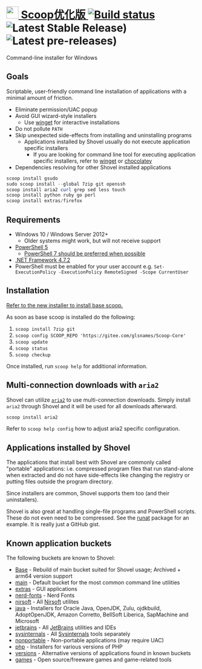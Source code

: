 # <a href="https://scoop.ash258.com"><img width=32 height=32 src="https://i.imgur.com/NQkgLgu.png"/> Scoop优化版 <a/> [![Build status](https://ci.appveyor.com/api/projects/status/9cso6l446o0ayo8a?svg=true)](https://ci.appveyor.com/project/Ash258/scoop) ![Latest Stable Release)](https://img.shields.io/github/v/release/Ash258/Scoop-Core?color=ffde03&label=Stable&logoColor=ffde03) ![Latest pre-releases)](https://img.shields.io/github/v/release/Ash258/Scoop-Core?color=ffde03&include_prereleases&label=NEW&logoColor=ffde03)

Command-line installer for Windows

## Goals

Scriptable, user-friendly command line installation of applications with a minimal amount of friction.

- Eliminate permission/UAC popup
- Avoid GUI wizard-style installers
    - Use [winget][winget] for interactive installations
- Do not pollute `PATH`
- Skip unexpected side-effects from installing and uninstalling programs
    - Applications installed by Shovel usually do not execute application specific installers
        - If you are looking for command line tool for executing application specific installers, refer to [winget][winget] or [chocolatey][choco]
- Dependencies resolving for other Shovel installed applications

```powershell
scoop install gsudo
sudo scoop install --global 7zip git openssh
scoop install aria2 curl grep sed less touch
scoop install python ruby go perl
scoop install extras/firefox
```

## Requirements

- Windows 10 / Windows Server 2012+
    - Older systems might work, but will not receive support
- [PowerShell 5](https://aka.ms/wmf5download)
    - [PowerShell 7 should be preferred when possible](https://docs.microsoft.com/en-us/powershell/scripting/install/installing-powershell-core-on-windows?view=powershell-7)
- [.NET Framework 4.7.2](https://www.microsoft.com/net/download)
- PowerShell must be enabled for your user account e.g. `Set-ExecutionPolicy -ExecutionPolicy RemoteSigned -Scope CurrentUser`

## Installation

[Refer to the new installer to install base scoop.](https://gitee.com/glsnames/scoop-installer#installation)

As soon as base scoop is installed do the following:

1. `scoop install 7zip git`
1. `scoop config SCOOP_REPO 'https://gitee.com/glsnames/Scoop-Core'`
1. `scoop update`
1. `scoop status`
1. `scoop checkup`

Once installed, run `scoop help` for additional information.

## Multi-connection downloads with `aria2`

Shovel can utilize [`aria2`](https://github.com/aria2/aria2) to use multi-connection downloads.
Simply install `aria2` through Shovel and it will be used for all downloads afterward.

```powershell
scoop install aria2
```

Refer to `scoop help config` how to adjust aria2 specific configuration.

## Applications installed by Shovel

The applications that install best with Shovel are commonly called "portable" applications: i.e. compressed program files that run stand-alone when extracted and do not have side-effects like changing the registry or putting files outside the program directory.

Since installers are common, Shovel supports them too (and their uninstallers).

Shovel is also great at handling single-file programs and PowerShell scripts.
These do not even need to be compressed.
See the [runat](https://github.com/ScoopInstaller/Main/blob/master/bucket/runat.json) package for an example. It is really just a GitHub gist.

## Known application buckets

The following buckets are known to Shovel:

- [Base](https://github.com/scoop-org/Base) - Rebuild of main bucket suited for Shovel usage; Archived + arm64 version support
- [main](https://github.com/ScoopInstaller/Main) - Default bucket for the most common command line utilities
- [extras](https://github.com/lukesampson/scoop-extras) - GUI applications
- [nerd-fonts](https://github.com/matthewjberger/scoop-nerd-fonts) - Nerd Fonts
- [nirsoft](https://github.com/Ash258/Scoop-NirSoft) - All [Nirsoft](https://nirsoft.net) utilites
- [java](https://github.com/ScoopInstaller/Java) - Installers for Oracle Java, OpenJDK, Zulu, ojdkbuild, AdoptOpenJDK, Amazon Corretto, BellSoft Liberica, SapMachine and Microsoft
- [jetbrains](https://github.com/Ash258/Scoop-JetBrains) - All [JetBrains](https://www.jetbrains.com/products/) utilities and IDEs
- [sysinternals](https://github.com/Ash258/Scoop-Sysinternals) - All [Sysinternals](https://docs.microsoft.com/en-us/sysinternals/) tools separately
- [nonportable](https://github.com/TheRandomLabs/scoop-nonportable) - Non-portable applications (may require UAC)
- [php](https://github.com/ScoopInstaller/PHP) - Installers for various versions of PHP
- [versions](https://github.com/ScoopInstaller/Versions) - Alternative versions of applications found in known buckets
- [games](https://github.com/Calinou/scoop-games) - Open source/freeware games and game-related tools

[winget]: https://github.com/microsoft/winget-cli
[choco]: https://chocolatey.org/
